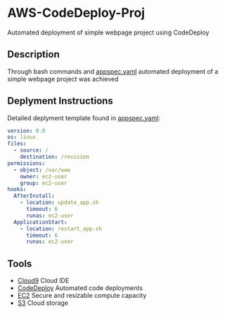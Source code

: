 # AWS-CodeDeploy-Proj
Automated deployment of simple webpage project using CodeDeploy

## Description
Through bash commands and [appspec.yaml](https://github.com/mchadds/AWS-CodeDeploy-Proj/blob/main/appspec.yaml) automated deployment of a simple webpage project was achieved

## Deplyment Instructions
Detailed deplyment template found in [appspec.yaml](https://github.com/mchadds/AWS-CodeDeploy-Proj/blob/main/appspec.yaml): 
```yaml
version: 0.0
os: linux
files:
  - source: /
    destination: /revision
permissions:
  - object: /var/www
    owner: ec2-user
    group: ec2-user
hooks: 
  AfterInstall:
    - location: update_app.sh
      timeout: 6
      runas: ec2-user
  ApplicationStart: 
    - location: restart_app.sh
      timeout: 6
      runas: ec2-user
```

## Tools
- [Cloud9](https://aws.amazon.com/cloud9/) Cloud IDE
- [CodeDeploy](https://aws.amazon.com/codedeploy/) Automated code deployments
- [EC2](https://aws.amazon.com/ec2/?ec2-whats-new.sort-by=item.additionalFields.postDateTime&ec2-whats-new.sort-order=desc) Secure and resizable compute capacity
- [S3](https://aws.amazon.com/s3/) Cloud storage



